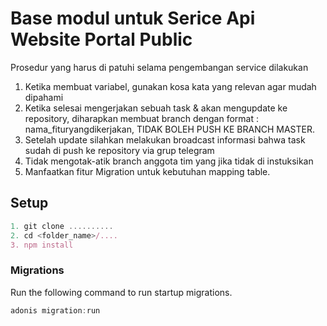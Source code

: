 # Base modul untuk Serice Api Website Portal Public

Prosedur yang harus di patuhi selama pengembangan service dilakukan

1. Ketika membuat variabel, gunakan kosa kata yang relevan agar mudah dipahami
2. Ketika selesai mengerjakan sebuah task & akan mengupdate ke repository, diharapkan membuat branch dengan format : nama_fituryangdikerjakan, TIDAK BOLEH PUSH KE BRANCH MASTER.
3. Setelah update silahkan melakukan broadcast informasi bahwa task sudah di push ke repository via grup telegram
4. Tidak mengotak-atik branch anggota tim yang jika tidak di instuksikan
5. Manfaatkan fitur Migration untuk kebutuhan mapping table.

## Setup

```js
1. git clone ..........
2. cd <folder_name>/....
3. npm install
```

### Migrations

Run the following command to run startup migrations.

```js
adonis migration:run
```
